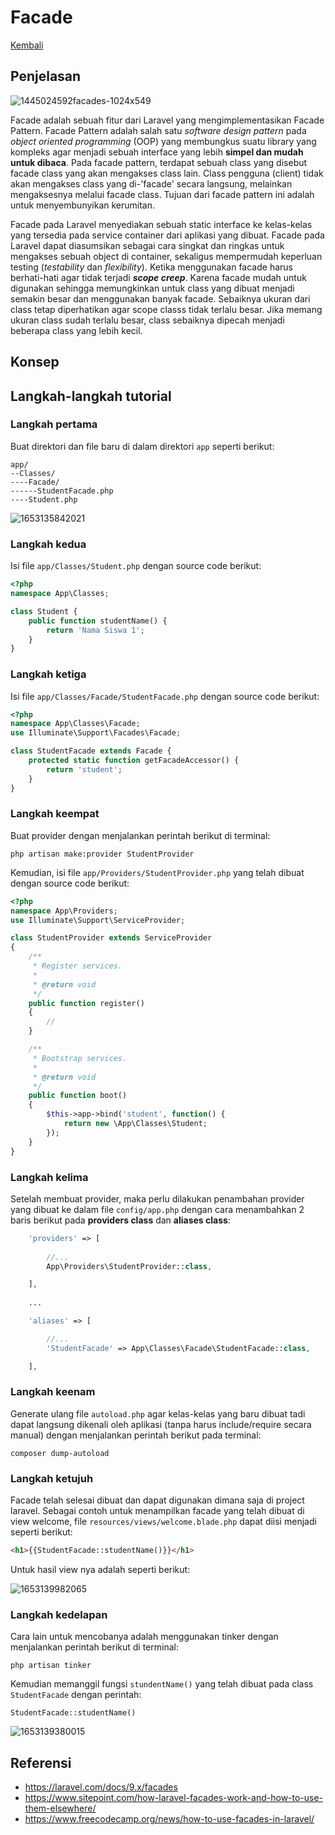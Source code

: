# Facade

[Kembali](README.md)

## Penjelasan

![1445024592facades-1024x549](https://user-images.githubusercontent.com/74708771/169654739-5d64f4a9-8a21-4915-b79d-dc14b7b000ee.jpg)

Facade adalah sebuah fitur dari Laravel yang mengimplementasikan Facade Pattern. Facade Pattern adalah salah satu *software design pattern* pada *object oriented programming* (OOP) yang membungkus suatu library yang kompleks agar menjadi sebuah interface yang lebih **simpel dan mudah untuk dibaca**. Pada facade pattern, terdapat sebuah class yang disebut facade class yang akan mengakses class lain. Class pengguna (client) tidak akan mengakses class yang di-'facade' secara langsung, melainkan mengaksesnya melalui facade class. Tujuan dari facade pattern ini adalah untuk menyembunyikan kerumitan.

Facade pada Laravel menyediakan sebuah static interface ke kelas-kelas yang tersedia pada service container dari aplikasi yang dibuat. Facade pada Laravel dapat diasumsikan sebagai cara singkat dan ringkas untuk mengakses sebuah object di container, sekaligus mempermudah keperluan testing (*testability* dan *flexibility*). Ketika menggunakan facade harus berhati-hati agar tidak terjadi ***scope creep***. Karena facade mudah untuk digunakan sehingga memungkinkan untuk class yang dibuat menjadi semakin besar dan menggunakan banyak facade. Sebaiknya ukuran dari class tetap diperhatikan agar scope classs tidak terlalu besar. Jika memang ukuran class sudah terlalu besar, class sebaiknya dipecah menjadi beberapa class yang lebih kecil.

## Konsep

## Langkah-langkah tutorial

### Langkah pertama

Buat direktori dan file baru di dalam direktori ```app``` seperti berikut:

```
app/
--Classes/
----Facade/
------StudentFacade.php
----Student.php
```

![1653135842021](https://user-images.githubusercontent.com/74708771/169653260-a4ecb693-38a0-4510-bc59-085bd5e3299a.jpg)

### Langkah kedua

Isi file ```app/Classes/Student.php``` dengan source code berikut:

```php
<?php
namespace App\Classes;

class Student {
	public function studentName() {
		return 'Nama Siswa 1';
	}
}
```

### Langkah ketiga

Isi file ```app/Classes/Facade/StudentFacade.php``` dengan source code berikut:

```php
<?php
namespace App\Classes\Facade;
use Illuminate\Support\Facades\Facade;

class StudentFacade extends Facade {
	protected static function getFacadeAccessor() {
		return 'student';
	}
}
```

### Langkah keempat

Buat provider dengan menjalankan perintah berikut di terminal:

```
php artisan make:provider StudentProvider
```

Kemudian, isi file ```app/Providers/StudentProvider.php``` yang telah dibuat dengan source code berikut:

```php
<?php
namespace App\Providers;
use Illuminate\Support\ServiceProvider;

class StudentProvider extends ServiceProvider
{
    /**
     * Register services.
     *
     * @return void
     */
    public function register()
    {
        //
    }

    /**
     * Bootstrap services.
     *
     * @return void
     */
    public function boot()
    {
        $this->app->bind('student', function() {
            return new \App\Classes\Student;
        });
    }
}
```

### Langkah kelima

Setelah membuat provider, maka perlu dilakukan penambahan provider yang dibuat ke dalam file ```config/app.php``` dengan cara menambahkan 2 baris berikut pada **providers class** dan **aliases class**:

```php
    'providers' => [
   
        //...
        App\Providers\StudentProvider::class,

    ],
    
    ...

    'aliases' => [

        //...
        'StudentFacade' => App\Classes\Facade\StudentFacade::class,

    ],
```

### Langkah keenam

Generate ulang file ```autoload.php``` agar kelas-kelas yang baru dibuat tadi dapat langsung dikenali oleh aplikasi (tanpa harus include/require secara manual) dengan menjalankan perintah berikut pada terminal:

```
composer dump-autoload
```

### Langkah ketujuh

Facade telah selesai dibuat dan dapat digunakan dimana saja di project laravel. Sebagai contoh untuk menampilkan facade yang telah dibuat di view welcome,  file ```resources/views/welcome.blade.php``` dapat diisi menjadi seperti berikut:

```html
<h1>{{StudentFacade::studentName()}}</h1>
```
Untuk hasil view nya adalah seperti berikut:

![1653139982065](https://user-images.githubusercontent.com/74708771/169654904-fa1485ba-7ec7-4c26-b126-94a3fc2f174b.jpg)

### Langkah kedelapan

Cara lain untuk mencobanya adalah menggunakan tinker dengan menjalankan perintah berikut di terminal:

```
php artisan tinker
```

Kemudian memanggil fungsi ```stundentName()``` yang telah dibuat pada class ```StudentFacade``` dengan perintah:

```
StudentFacade::studentName()
```

![1653139380015](https://user-images.githubusercontent.com/74708771/169653584-1dbd31db-c445-40e0-8952-e4ac1d265ca0.jpg)

## Referensi
* https://laravel.com/docs/9.x/facades
* https://www.sitepoint.com/how-laravel-facades-work-and-how-to-use-them-elsewhere/
* https://www.freecodecamp.org/news/how-to-use-facades-in-laravel/
